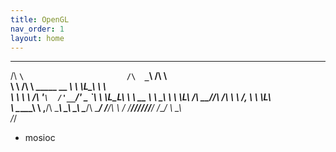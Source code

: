 ```yaml
---
title: OpenGL
nav_order: 1
layout: home
---
```



 _____                          ____    __        
/\  __`\                       /\  _`\ /\ \       
\ \ \/\ \  _____      __    ___\ \ \L\_\ \ \      
 \ \ \ \ \/\ '__`\  /'__`\/' _ `\ \ \L_L\ \ \  __ 
  \ \ \_\ \ \ \L\ \/\  __//\ \/\ \ \ \/, \ \ \L\ \
   \ \_____\ \ ,__/\ \____\ \_\ \_\ \____/\ \____/
    \/_____/\ \ \/  \/____/\/_/\/_/\/___/  \/___/ 
             \ \_\                                
              \/_/                                

- mosioc
